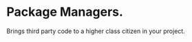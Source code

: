 Package Managers.
=================

Brings third party code to a higher class citizen in your project.

<style scoped>
  @host {
    background-color: #72C561;
    color: #FFF;
  }
</style>

<script type="none" slide-notes>
  - Bower - has packages I need.
  - Jam - has the config management I want.
  - NPM - have their shit together

  - Talk about configuration files here too.
</script>

